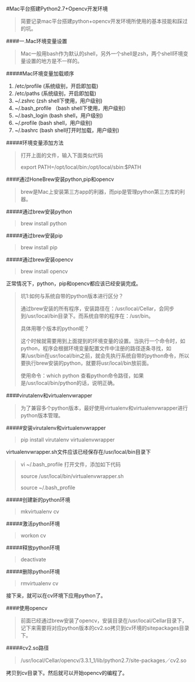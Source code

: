 #Mac平台搭建Python2.7+Opencv开发环境
>简要记录mac平台搭建python+opencv开发环境所使用的基本技能和踩过的坑。

####一.Mac环境变量设置
>Mac一般用bash作为默认的shell，另外一个shell是zsh，两个shell环境变量设置的地方是不一样的。

#####Mac环境变量加载顺序
1. /etc/profile  (系统级别，开启即加载)
2. /etc/paths    (系统级别，开启即加载)
3. ~/.zshrc         (zsh shell下使用，用户级别)
4. ~/.bash_profile （bash shell下使用，用户级别）
5. ~/.bash_login    (bash shell，用户级别)
6. ~/.profile       (bash shell，用户级别)
7. ~/.bashrc        (bash shell打开时加载，用户级别)

#####环境变量添加方法
>打开上面的文件，输入下面类似代码
>
>export PATH=/opt/local/bin:/opt/local/sbin:$PATH

####通过HoneBrew安装python,pip和opencv
>brew是Mac上安装第三方app的利器，而pip是管理python第三方库的利器。

#####通过brew安装python
> brew install python

#####通过brew安装pip
> brew install pip

#####通过brew安装opencv
> brew install opencv

正常情况下，python，pip和opencv都应该已经安装完成。
> 坑1:如何与系统自带的python版本进行区分？
> 
> 通过brew安装的所有程序，安装路径在：/usr/local/Cellar，会同步到/usr/local/bin目录下。而系统自带的程序在：/usr/bin。
> 
> 具体用哪个版本的python呢？
> 
> 这个时候就需要用到上面提到的环境变量的设置。当执行一个命令时，如python，程序会根据环境变量配置文件中注册的路径逐条寻找，如果/usr/bin在usr/local/bin之前，就会先执行系统自带的python命令，所以要执行brew安装的python，就要将usr/local/bin放前面。
> 
> 使用命令：which python   查看python命令路径，如果是/usr/local/bin/python的话，说明正确。

####virutalenv和virtualenvwrapper
>为了兼容多个python版本，最好使用virtualenv和virtualenvwrapper进行python版本管理。

#####安装virutalenv和virtualenvwrapper
>pip install virutalenv virtualenvwrapper

virtualenvwrapper.sh文件应该已经保存在/usr/local/bin目录下

>vi ~/.bash_profile   打开文件，添加如下代码
>
>source /usr/local/bin/virtualenvwrapper.sh
>
>source ~/.bash_profile

#####创建新的python环境
>mkvirtualenv cv

#####激活python环境
>workon cv

#####释放python环境
>deactivate

#####删除python环境
>rmvirtualenv cv

接下来，就可以在cv环境下应用python了。

####使用opencv
>前面已经通过brew安装了opencv，安装目录在/usr/local/Cellar目录下，记下来需要将对应python版本的cv2.so拷贝到cv环境的sitepackages目录下。

#####cv2.so路径
>/usr/local/Cellar/opencv/3.3.1_1/lib/python2.7/site-packages／cv2.so

拷贝到cv目录下。然后就可以开始opencv的编程了。